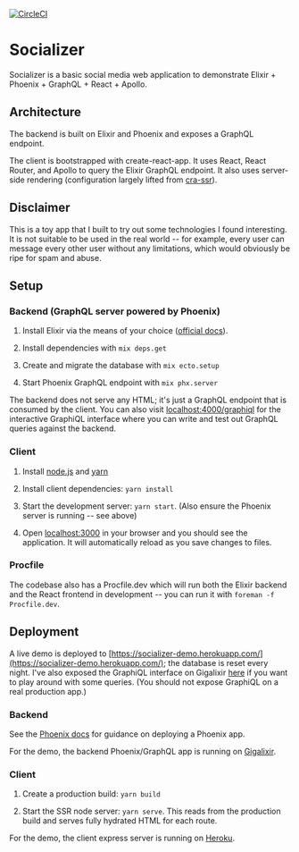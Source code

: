 [![CircleCI](https://circleci.com/gh/schneidmaster/socializer.svg?style=shield&circle-token=89ee7e9edcdafc99972d5811ed11176827ae3e3d)](https://circleci.com/gh/schneidmaster/socializer)

# Socializer

Socializer is a basic social media web application to demonstrate Elixir + Phoenix + GraphQL + React + Apollo.

## Architecture

The backend is built on Elixir and Phoenix and exposes a GraphQL endpoint.

The client is bootstrapped with create-react-app. It uses React, React Router, and Apollo to query the Elixir GraphQL endpoint. It also uses server-side rendering (configuration largely lifted from [cra-ssr](https://github.com/cereallarceny/cra-ssr)).

## Disclaimer

This is a toy app that I built to try out some technologies I found interesting. It is not suitable to be used in the real world -- for example, every user can message every other user without any limitations, which would obviously be ripe for spam and abuse.

## Setup

### Backend (GraphQL server powered by Phoenix)

1. Install Elixir via the means of your choice ([official docs](https://elixir-lang.org/install.html)).

2. Install dependencies with `mix deps.get`

3. Create and migrate the database with `mix ecto.setup`

4. Start Phoenix GraphQL endpoint with `mix phx.server`

The backend does not serve any HTML; it's just a GraphQL endpoint that is consumed by the client. You can also visit [localhost:4000/graphiql](http://localhost:4000/graphiql) for the interactive GraphiQL interface where you can write and test out GraphQL queries against the backend.

### Client

1. Install [node.js](https://nodejs.org/en/download/) and [yarn](https://yarnpkg.com/lang/en/docs/install/)

2. Install client dependencies: `yarn install`

3. Start the development server: `yarn start`. (Also ensure the Phoenix server is running -- see above)

4. Open [localhost:3000](http://localhost:3000) in your browser and you should see the application. It will automatically reload as you save changes to files.

### Procfile

The codebase also has a Procfile.dev which will run both the Elixir backend and the React frontend in development -- you can run it with `foreman -f Procfile.dev`.

## Deployment

A live demo is deployed to [https://socializer-demo.herokuapp.com/](https://socializer-demo.herokuapp.com/); the database is reset every night. I've also exposed the GraphiQL interface on Gigalixir [here](https://brisk-hospitable-indianelephant.gigalixirapp.com/graphiql) if you want to play around with some queries. (You should not expose GraphiQL on a real production app.)

### Backend

See the [Phoenix docs](https://hexdocs.pm/phoenix/deployment.html) for guidance on deploying a Phoenix app.

For the demo, the backend Phoenix/GraphQL app is running on [Gigalixir](https://gigalixir.com).

### Client

1. Create a production build: `yarn build`

2. Start the SSR node server: `yarn serve`. This reads from the production build and serves fully hydrated HTML for each route.

For the demo, the client express server is running on [Heroku](https://heroku.com).
